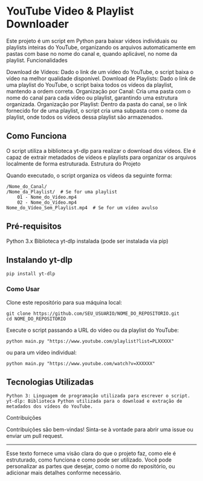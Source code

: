 <h1>YouTube Video & Playlist Downloader</h1>

Este projeto é um script em Python para baixar vídeos individuais ou playlists inteiras do YouTube, organizando os arquivos automaticamente em pastas com base no nome do canal e, quando aplicável, no nome da playlist.
Funcionalidades

  Download de Vídeos: Dado o link de um vídeo do YouTube, o script baixa o vídeo na melhor qualidade disponível.
  Download de Playlists: Dado o link de uma playlist do YouTube, o script baixa todos os vídeos da playlist, mantendo a ordem correta.
  Organização por Canal: Cria uma pasta com o nome do canal para cada vídeo ou playlist, garantindo uma estrutura organizada.
  Organização por Playlist: Dentro da pasta do canal, se o link fornecido for de uma playlist, o script cria uma subpasta com o nome da playlist, onde todos os vídeos dessa playlist são armazenados.

<h2>Como Funciona</h2>

O script utiliza a biblioteca yt-dlp para realizar o download dos vídeos. Ele é capaz de extrair metadados de vídeos e playlists para organizar os arquivos localmente de forma estruturada.
Estrutura do Projeto

Quando executado, o script organiza os vídeos da seguinte forma:



    /Nome_do_Canal/
    /Nome_da_Playlist/  # Se for uma playlist
        01 - Nome_do_Vídeo.mp4
        02 - Nome_do_Vídeo.mp4
    Nome_do_Vídeo_Sem_Playlist.mp4  # Se for um vídeo avulso

<h2>Pré-requisitos</h2>

  Python 3.x
  Biblioteca yt-dlp instalada (pode ser instalada via pip)

<h2>Instalando yt-dlp</h2>

    pip install yt-dlp

<h3>Como Usar</h3>

Clone este repositório para sua máquina local:

    git clone https://github.com/SEU_USUARIO/NOME_DO_REPOSITORIO.git
    cd NOME_DO_REPOSITORIO

Execute o script passando a URL do vídeo ou da playlist do YouTube:

    python main.py "https://www.youtube.com/playlist?list=PLXXXXX"

ou para um vídeo individual:

    python main.py "https://www.youtube.com/watch?v=XXXXXX"

<h2>Tecnologias Utilizadas</h2>

    Python 3: Linguagem de programação utilizada para escrever o script.
    yt-dlp: Biblioteca Python utilizada para o download e extração de metadados dos vídeos do YouTube.

Contribuições

Contribuições são bem-vindas! Sinta-se à vontade para abrir uma issue ou enviar um pull request.

___________________________________________________________________________________________________________________________________________________________________


Esse texto fornece uma visão clara do que o projeto faz, como ele é estruturado, como funciona e como pode ser utilizado. Você pode personalizar as partes que desejar, como o nome do repositório, ou adicionar mais detalhes conforme necessário.
